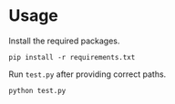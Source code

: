 # Usage
Install the required packages.
```console
pip install -r requirements.txt
```

Run `test.py` after providing correct paths.
```console
python test.py
```
